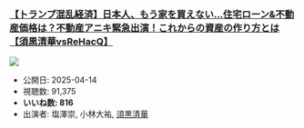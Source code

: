 ### [【トランプ混乱経済】日本人、もう家を買えない...住宅ローン&不動産価格は？不動産アニキ緊急出演！これからの資産の作り方とは【須黒清華vsReHacQ】](https://www.youtube.com/watch?v=Ikbj4G7pObU)
[![](https://img.youtube.com/vi/Ikbj4G7pObU/sddefault.jpg)](https://www.youtube.com/watch?v=Ikbj4G7pObU)
-   公開日: 2025-04-14
-   視聴数: 91,375
-   **いいね数: 816**
-   出演者: 塩澤崇, 小林大祐, [須黒清華](/rehacq_fan/people/須黒清華 "wikilink")
